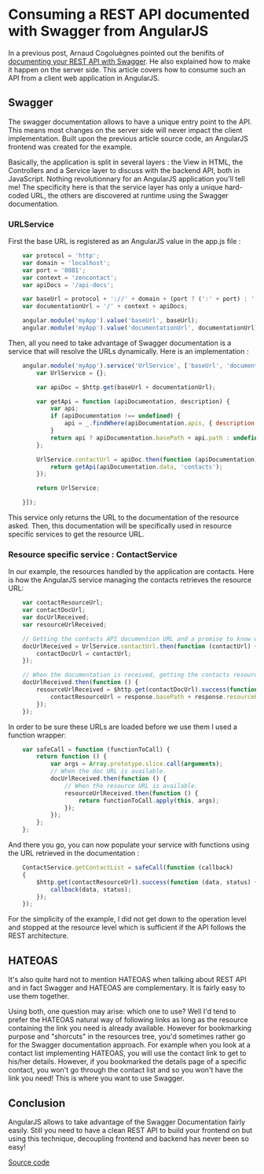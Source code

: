 # Consuming a REST API documented with Swagger from AngularJS

In a previous post, Arnaud Cogoluègnes pointed out the benifits of [documenting your REST API with Swagger](http://blog.zenika.com/index.php?post/2013/07/11/Documenting-a-REST-API-with-Swagger-and-Spring-MVC). He also explained how to make it happen on the server side. This article covers how to consume such an API from a client web application in AngularJS.

## Swagger

The swagger documentation allows to have a unique entry point to the API. This means most changes on the server side will never impact the client implementation. Built upon the previous article source code, an AngularJS frontend was created for the example.

Basically, the application is split in several layers : the View in HTML, the Controllers and a Service layer to discuss with the backend API, both in JavaScript. Nothing revolutionnary for an AngularJS application you'll tell me! The specificity here is that the service layer has only a unique hard-coded URL, the others are discovered at runtime using the Swagger documentation.

### URLService

First the base URL is registered as an AngularJS value in the app.js file :

``` JavaScript
    var protocol = 'http';
    var domain = 'localhost';
    var port = '8081';
    var context = 'zencontact';
    var apiDocs = '/api-docs';

    var baseUrl = protocol + '://' + domain + (port ? (':' + port) : '');
    var documentationUrl = '/' + context + apiDocs;

    angular.module('myApp').value('baseUrl', baseUrl);
    angular.module('myApp').value('documentationUrl', documentationUrl);
```

Then, all you need to take advantage of Swagger documentation is a service that will resolve the URLs dynamically. Here is an implementation :

``` JavaScript
    angular.module('myApp').service('UrlService', ['baseUrl', 'documentationUrl', '$http', function (baseUrl, documentationUrl, $http) {
        var UrlService = {};

        var apiDoc = $http.get(baseUrl + documentationUrl);

        var getApi = function (apiDocumentation, description) {
            var api;
            if (apiDocumentation !== undefined) {
                api = _.findWhere(apiDocumentation.apis, { description: description });
            }
            return api ? apiDocumentation.basePath + api.path : undefined;
        };

        UrlService.contactUrl = apiDoc.then(function (apiDocumentation) {
            return getApi(apiDocumentation.data, 'contacts');
        });

        return UrlService;

    }]);
```


This service only returns the URL to the documentation of the resource asked. Then, this documentation will be specifically used in resource specific services to get the resource URL.

### Resource specific service : ContactService

In our example, the resources handled by the application are contacts. Here is how the AngularJS service managing the contacts retrieves the resource URL:

``` JavaScript
    var contactResourceUrl;
    var contactDocUrl;
    var docUrlReceived;
    var resourceUrlReceived;

    // Getting the contacts API documention URL and a promise to know when it's loaded.
    docUrlReceived = UrlService.contactUrl.then(function (contactUrl) {
        contactDocUrl = contactUrl;
    });

    // When the documentation is received, getting the contacts resource URL and a promise to know when it's loaded.
    docUrlReceived.then(function () {
        resourceUrlReceived = $http.get(contactDocUrl).success(function (response) {
            contactResourceUrl = response.basePath + response.resourcePath;
        });
    });
```

In order to be sure these URLs are loaded before we use them I used a function wrapper:

``` JavaScript
    var safeCall = function (functionToCall) {
        return function () {
            var args = Array.prototype.slice.call(arguments);
            // When the doc URL is available.
            docUrlReceived.then(function () {
                // When the resource URL is available.
                resourceUrlReceived.then(function () {
                    return functionToCall.apply(this, args);
                });
            });
        };
    };
```

And there you go, you can now populate your service with functions using the URL retrieved in the documentation :

``` JavaScript
    ContactService.getContactList = safeCall(function (callback)
    {
        $http.get(contactResourceUrl).success(function (data, status) {
            callback(data, status);
        });
    });
```

For the simplicity of the example, I did not get down to the operation level and stopped at the resource level which is sufficient if the API follows the REST architecture.

## HATEOAS

It's also quite hard not to mention HATEOAS when talking about REST API and in fact Swagger and HATEOAS are complementary. It is fairly easy to use them together.

Using both, one question may arise: which one to use? Well I'd tend to prefer the HATEOAS natural way of following links as long as the resource containing the link you need is already available. However for bookmarking purpose and "shorcuts" in the resources tree, you'd sometimes rather go for the Swagger documentation approach. For example when you look at a contact list implementing HATEOAS, you will use the contact link to get to his/her details. However, if you bookmarked the details page of a specific contact, you won't go through the contact list and so you won't have the link you need! This is where you want to use Swagger.

## Conclusion

AngularJS allows to take advantage of the Swagger Documentation fairly easily. Still you need to have a clean REST API to build your frontend on but using this technique, decoupling frontend and backend has never been so easy!

[Source code](https://github.com/Dayde/angularjs-frontend-using-swagger-documentation)
